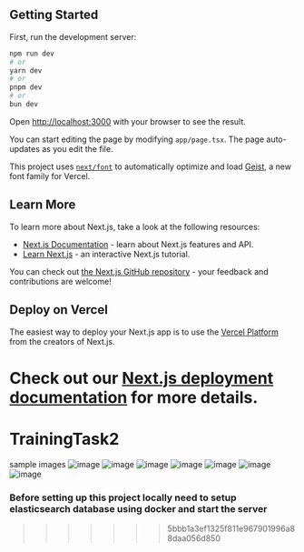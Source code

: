
## Getting Started

First, run the development server:

```bash
npm run dev
# or
yarn dev
# or
pnpm dev
# or
bun dev
```

Open [http://localhost:3000](http://localhost:3000) with your browser to see the result.

You can start editing the page by modifying `app/page.tsx`. The page auto-updates as you edit the file.

This project uses [`next/font`](https://nextjs.org/docs/app/building-your-application/optimizing/fonts) to automatically optimize and load [Geist](https://vercel.com/font), a new font family for Vercel.

## Learn More

To learn more about Next.js, take a look at the following resources:

- [Next.js Documentation](https://nextjs.org/docs) - learn about Next.js features and API.
- [Learn Next.js](https://nextjs.org/learn) - an interactive Next.js tutorial.

You can check out [the Next.js GitHub repository](https://github.com/vercel/next.js) - your feedback and contributions are welcome!

## Deploy on Vercel

The easiest way to deploy your Next.js app is to use the [Vercel Platform](https://vercel.com/new?utm_medium=default-template&filter=next.js&utm_source=create-next-app&utm_campaign=create-next-app-readme) from the creators of Next.js.

Check out our [Next.js deployment documentation](https://nextjs.org/docs/app/building-your-application/deploying) for more details.
=======
# TrainingTask2

sample images
![image](https://github.com/user-attachments/assets/101b2e3b-fe55-490f-8b45-822b1ede2d47)
![image](https://github.com/user-attachments/assets/d9e16315-7911-448b-9d31-d39fdfe70525)
![image](https://github.com/user-attachments/assets/d04e3299-5105-4103-ac39-a8cdf33a6a09)
![image](https://github.com/user-attachments/assets/5200be55-6be3-4fc2-8deb-5e19ce696789)
![image](https://github.com/user-attachments/assets/c3d722b9-d160-4e5e-9c38-f9e756ee8959)
![image](https://github.com/user-attachments/assets/a9a41893-917e-4540-967a-d677ac612310)
![image](https://github.com/user-attachments/assets/7408e4a0-0232-46d9-9c94-489ac3cd01d4)


### Before setting up this project locally need to setup elasticsearch database using docker and start the server
>>>>>>> 5bbb1a3ef1325f811e967901996a88daa056d850
